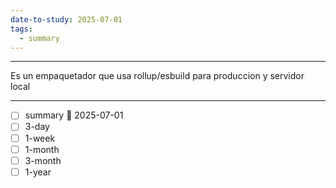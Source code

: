 ```yaml
---
date-to-study: 2025-07-01
tags:
  - summary
---
```

---


Es un empaquetador que usa rollup/esbuild para produccion y servidor local 

---
- [ ] summary  📅 2025-07-01
- [ ] 3-day 
- [ ] 1-week 
- [ ] 1-month 
- [ ] 3-month 
- [ ] 1-year 